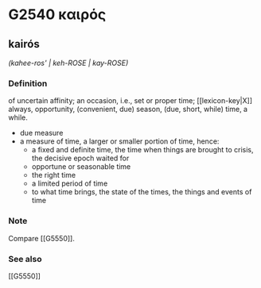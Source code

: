 # G2540 καιρός

## kairós

_(kahee-ros' | keh-ROSE | kay-ROSE)_

### Definition

of uncertain affinity; an occasion, i.e., set or proper time; [[lexicon-key|X]] always, opportunity, (convenient, due) season, (due, short, while) time, a while.

- due measure
- a measure of time, a larger or smaller portion of time, hence:
  - a fixed and definite time, the time when things are brought to crisis, the decisive epoch waited for
  - opportune or seasonable time
  - the right time
  - a limited period of time
  - to what time brings, the state of the times, the things and events of time

### Note

Compare [[G5550]].

### See also

[[G5550]]

